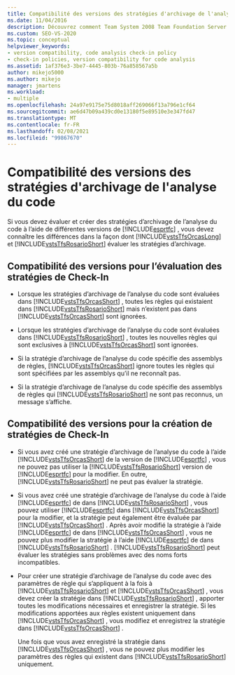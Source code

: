 ```yaml
---
title: Compatibilité des versions des stratégies d'archivage de l'analyse du code
ms.date: 11/04/2016
description: Découvrez comment Team System 2008 Team Foundation Server et Team Foundation Server 2010 évaluer les stratégies d’archivage de Visual Studio différemment.
ms.custom: SEO-VS-2020
ms.topic: conceptual
helpviewer_keywords:
- version compatibility, code analysis check-in policy
- check-in policies, version compatibility for code analysis
ms.assetid: 1af376e3-3be7-4445-803b-76a858567a5b
author: mikejo5000
ms.author: mikejo
manager: jmartens
ms.workload:
- multiple
ms.openlocfilehash: 24a97e9175e75d8018aff269066f13a796e1cf64
ms.sourcegitcommit: ae6d47b09a439cd0e13180f5e89510e3e347fd47
ms.translationtype: MT
ms.contentlocale: fr-FR
ms.lasthandoff: 02/08/2021
ms.locfileid: "99867670"
---
```

# <a name="version-compatibility-for-code-analysis-check-in-policies"></a>Compatibilité des versions des stratégies d'archivage de l'analyse du code

Si vous devez évaluer et créer des stratégies d’archivage de l’analyse du code à l’aide de différentes versions de [!INCLUDE[esprtfc](../code-quality/includes/esprtfc_md.md)] , vous devez connaître les différences dans la façon dont [!INCLUDE[vstsTfsOrcasLong](../code-quality/includes/vststfsorcaslong_md.md)] et [!INCLUDE[vstsTfsRosarioShort](../code-quality/includes/vststfsrosarioshort_md.md)] évaluer les stratégies d’archivage.

## <a name="version-compatibility-for-evaluating-check-in-policies"></a>Compatibilité des versions pour l’évaluation des stratégies de Check-In

- Lorsque les stratégies d’archivage de l’analyse du code sont évaluées dans [!INCLUDE[vstsTfsOrcasShort](../code-quality/includes/vststfsorcasshort_md.md)] , toutes les règles qui existaient dans [!INCLUDE[vstsTfsRosarioShort](../code-quality/includes/vststfsrosarioshort_md.md)] mais n’existent pas dans [!INCLUDE[vstsTfsOrcasShort](../code-quality/includes/vststfsorcasshort_md.md)] sont ignorées.

- Lorsque les stratégies d’archivage de l’analyse du code sont évaluées dans [!INCLUDE[vstsTfsRosarioShort](../code-quality/includes/vststfsrosarioshort_md.md)] , toutes les nouvelles règles qui sont exclusives à [!INCLUDE[vstsTfsOrcasShort](../code-quality/includes/vststfsorcasshort_md.md)] sont ignorées.

- Si la stratégie d’archivage de l’analyse du code spécifie des assemblys de règles, [!INCLUDE[vstsTfsOrcasShort](../code-quality/includes/vststfsorcasshort_md.md)] ignore toutes les règles qui sont spécifiées par les assemblys qu’il ne reconnaît pas.

- Si la stratégie d’archivage de l’analyse du code spécifie des assemblys de règles qui [!INCLUDE[vstsTfsRosarioShort](../code-quality/includes/vststfsrosarioshort_md.md)] ne sont pas reconnus, un message s’affiche.

## <a name="version-compatibility-for-authoring-check-in-policies"></a>Compatibilité des versions pour la création de stratégies de Check-In

- Si vous avez créé une stratégie d’archivage de l’analyse du code à l’aide [!INCLUDE[vstsTfsOrcasShort](../code-quality/includes/vststfsorcasshort_md.md)] de la version de [!INCLUDE[esprtfc](../code-quality/includes/esprtfc_md.md)] , vous ne pouvez pas utiliser la [!INCLUDE[vstsTfsRosarioShort](../code-quality/includes/vststfsrosarioshort_md.md)] version de [!INCLUDE[esprtfc](../code-quality/includes/esprtfc_md.md)] pour la modifier. En outre, [!INCLUDE[vstsTfsRosarioShort](../code-quality/includes/vststfsrosarioshort_md.md)] ne peut pas évaluer la stratégie.

- Si vous avez créé une stratégie d’archivage de l’analyse du code à l’aide [!INCLUDE[esprtfc](../code-quality/includes/esprtfc_md.md)] de dans [!INCLUDE[vstsTfsRosarioShort](../code-quality/includes/vststfsrosarioshort_md.md)] , vous pouvez utiliser [!INCLUDE[esprtfc](../code-quality/includes/esprtfc_md.md)] dans [!INCLUDE[vstsTfsOrcasShort](../code-quality/includes/vststfsorcasshort_md.md)] pour la modifier, et la stratégie peut également être évaluée par [!INCLUDE[vstsTfsOrcasShort](../code-quality/includes/vststfsorcasshort_md.md)] . Après avoir modifié la stratégie à l’aide [!INCLUDE[esprtfc](../code-quality/includes/esprtfc_md.md)] de dans [!INCLUDE[vstsTfsOrcasShort](../code-quality/includes/vststfsorcasshort_md.md)] , vous ne pouvez plus modifier la stratégie à l’aide [!INCLUDE[esprtfc](../code-quality/includes/esprtfc_md.md)] de dans [!INCLUDE[vstsTfsRosarioShort](../code-quality/includes/vststfsrosarioshort_md.md)] . [!INCLUDE[vstsTfsRosarioShort](../code-quality/includes/vststfsrosarioshort_md.md)] peut évaluer les stratégies sans problèmes avec des noms forts incompatibles.

- Pour créer une stratégie d’archivage de l’analyse du code avec des paramètres de règle qui s’appliquent à la fois à [!INCLUDE[vstsTfsRosarioShort](../code-quality/includes/vststfsrosarioshort_md.md)] et [!INCLUDE[vstsTfsOrcasShort](../code-quality/includes/vststfsorcasshort_md.md)] , vous devez créer la stratégie dans [!INCLUDE[vstsTfsRosarioShort](../code-quality/includes/vststfsrosarioshort_md.md)] , apporter toutes les modifications nécessaires et enregistrer la stratégie. Si les modifications apportées aux règles existent uniquement dans [!INCLUDE[vstsTfsOrcasShort](../code-quality/includes/vststfsorcasshort_md.md)] , vous modifiez et enregistrez la stratégie dans [!INCLUDE[vstsTfsOrcasShort](../code-quality/includes/vststfsorcasshort_md.md)] .

   Une fois que vous avez enregistré la stratégie dans [!INCLUDE[vstsTfsOrcasShort](../code-quality/includes/vststfsorcasshort_md.md)] , vous ne pouvez plus modifier les paramètres des règles qui existent dans [!INCLUDE[vstsTfsRosarioShort](../code-quality/includes/vststfsrosarioshort_md.md)] uniquement.
